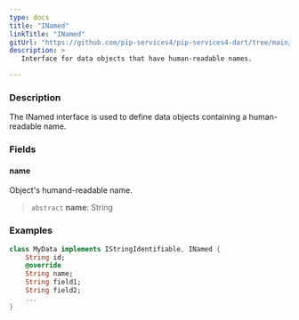 ```yaml
---
type: docs
title: "INamed"
linkTitle: "INamed"
gitUrl: "https://github.com/pip-services4/pip-services4-dart/tree/main/pip-services4-data-dart"
description: > 
   Interface for data objects that have human-readable names.

---
```


### Description

The INamed interface is used to define data objects containing a human-readable name.

### Fields

<span class="hide-title-link">

#### name
Object's humand-readable name.
> `abstract` **name**: String

</span>


### Examples
```dart
class MyData implements IStringIdentifiable, INamed {
    String id;
    @override
    String name;
    String field1;
    String field2;
    ...
}
```


